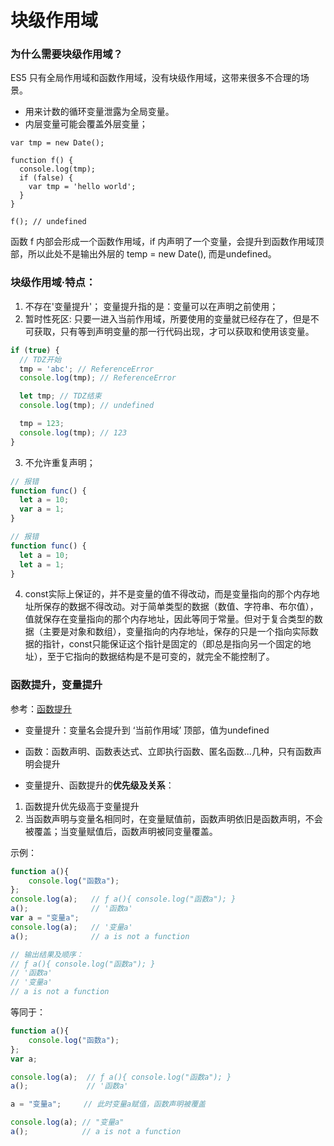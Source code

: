 # 块级作用域

### 为什么需要块级作用域？
ES5 只有全局作用域和函数作用域，没有块级作用域，这带来很多不合理的场景。

* 用来计数的循环变量泄露为全局变量。
* 内层变量可能会覆盖外层变量；
```JS
var tmp = new Date();

function f() {
  console.log(tmp);  
  if (false) {
    var tmp = 'hello world';
  }
}

f(); // undefined
```
函数 f 内部会形成一个函数作用域，if 内声明了一个变量，会提升到函数作用域顶部，所以此处不是输出外层的 temp = new Date(), 而是undefined。


### 块级作用域·特点：
1. 不存在'变量提升'；
    变量提升指的是：变量可以在声明之前使用；
2. 暂时性死区:
    只要一进入当前作用域，所要使用的变量就已经存在了，但是不可获取，只有等到声明变量的那一行代码出现，才可以获取和使用该变量。

```javascript
if (true) {
  // TDZ开始
  tmp = 'abc'; // ReferenceError
  console.log(tmp); // ReferenceError

  let tmp; // TDZ结束
  console.log(tmp); // undefined

  tmp = 123;
  console.log(tmp); // 123
}
```

3. 不允许重复声明；
```javascript
// 报错
function func() {
  let a = 10;
  var a = 1;
}

// 报错
function func() {
  let a = 10;
  let a = 1;
}
```

4. const实际上保证的，并不是变量的值不得改动，而是变量指向的那个内存地址所保存的数据不得改动。对于简单类型的数据（数值、字符串、布尔值），值就保存在变量指向的那个内存地址，因此等同于常量。但对于复合类型的数据（主要是对象和数组），变量指向的内存地址，保存的只是一个指向实际数据的指针，const只能保证这个指针是固定的（即总是指向另一个固定的地址），至于它指向的数据结构是不是可变的，就完全不能控制了。


### 函数提升，变量提升
参考：[函数提升](https://blog.csdn.net/qq_41797950/article/details/107153719)

* 变量提升：变量名会提升到 ‘当前作用域’ 顶部，值为undefined

* 函数：函数声明、函数表达式、立即执行函数、匿名函数...几种，只有函数声明会提升

* 变量提升、函数提升的**优先级及关系**：
1. 函数提升优先级高于变量提升
2. 当函数声明与变量名相同时，在变量赋值前，函数声明依旧是函数声明，不会被覆盖；当变量赋值后，函数声明被同变量覆盖。

示例：
```js
function a(){
    console.log("函数a");
};
console.log(a);   // ƒ a(){ console.log("函数a"); }
a();		      // '函数a'
var a = "变量a";  
console.log(a);   // '变量a'
a();			  // a is not a function

// 输出结果及顺序：
// ƒ a(){ console.log("函数a"); }
// '函数a'
// '变量a'
// a is not a function
```

等同于：
```js
function a(){
    console.log("函数a");
};
var a;

console.log(a);  // ƒ a(){ console.log("函数a"); }
a(); 			 // '函数a'

a = "变量a";     // 此时变量a赋值，函数声明被覆盖

console.log(a); // "变量a"
a(); 			// a is not a function
```







